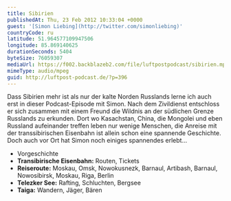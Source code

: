 ```yaml
---
title: Sibirien
publishedAt: Thu, 23 Feb 2012 10:33:04 +0000
guest: '[Simon Liebing](http://twitter.com/simonliebing)'
countryCode: ru
latitude: 51.964577109947506
longitude: 85.869140625
durationSeconds: 5404
byteSize: 76059307
mediaUrl: https://f002.backblazeb2.com/file/luftpostpodcast/sibirien.mp3
mimeType: audio/mpeg
guid: http://luftpost-podcast.de/?p=396
---
```


Dass Sibirien mehr ist als nur der kalte Norden Russlands lerne ich auch erst in dieser Podcast-Episode mit Simon. Nach dem Zivildienst entschloss er sich zusammen mit einem Freund die Wildnis an der südlichen Grenze Russlands zu erkunden. Dort wo Kasachstan, China, die Mongolei und eben Russland aufeinander treffen leben nur wenige Menschen, die Anreise mit der transsibirischen Eisenbahn ist allein schon eine spannende Geschichte. Doch auch vor Ort hat Simon noch einiges spannendes erlebt...

- Vorgeschichte
- **Transibirische Eisenbahn:** Routen, Tickets
- **Reiseroute:** Moskau, Omsk, Nowokusnezk, Barnaul, Artibash, Barnaul, Nowosibirsk, Moskau, Riga, Berlin
- **Telezker See:** Rafting, Schluchten, Bergsee
- **Taiga:** Wandern, Jäger, Bären
